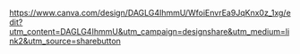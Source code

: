 https://www.canva.com/design/DAGLG4IhmmU/WfoiEnvrEa9JqKnx0z_1xg/edit?utm_content=DAGLG4IhmmU&utm_campaign=designshare&utm_medium=link2&utm_source=sharebutton
